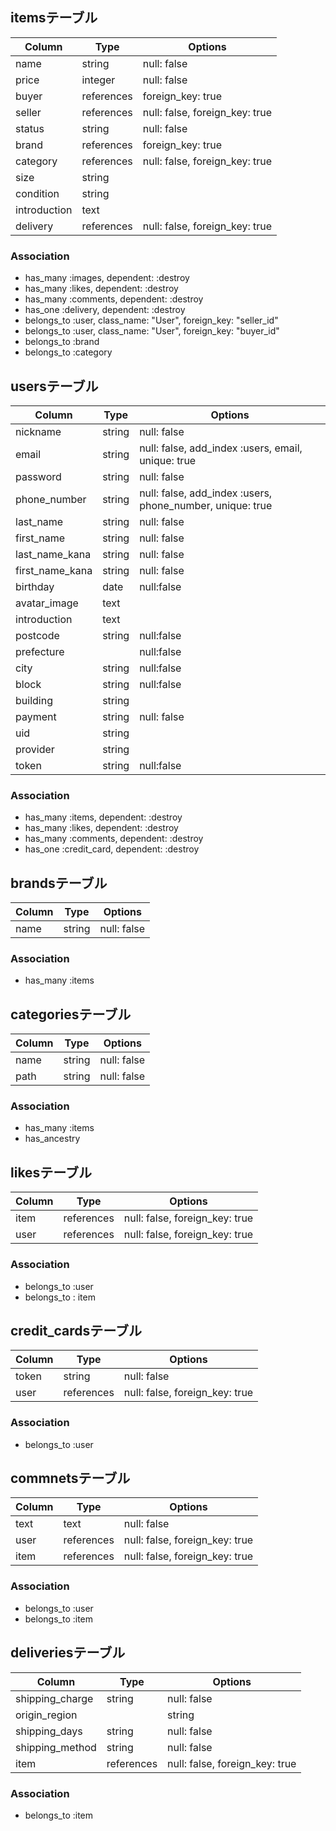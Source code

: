 ## itemsテーブル

|Column|Type|Options|
|------|----|-------|
|name|string|null: false|
|price|integer|null: false|
|buyer|references|foreign_key: true|
|seller|references|null: false, foreign_key: true|
|status|string|null: false|
|brand|references|foreign_key: true|
|category|references|null: false, foreign_key: true|
|size|string|
|condition|string|
|introduction|text|
|delivery|references|null: false, foreign_key: true|

### Association
- has_many :images, dependent: :destroy
- has_many :likes, dependent: :destroy
- has_many :comments, dependent: :destroy
- has_one :delivery, dependent: :destroy
- belongs_to :user, class_name: "User", foreign_key: "seller_id"
- belongs_to :user, class_name: "User", foreign_key: "buyer_id"
- belongs_to :brand
- belongs_to :category



## usersテーブル

|Column|Type|Options|
|------|----|-------|
|nickname|string|null: false|
|email|string|null: false, add_index :users, email, unique: true|
|password|string|null: false|
|phone_number|string|null: false, add_index :users, phone_number, unique: true|
|last_name|string|null: false|
|first_name|string|null: false|
|last_name_kana|string|null: false|
|first_name_kana|string|null: false|
|birthday|date|null:false|
|avatar_image|text|
|introduction|text|
|postcode|string|null:false|
|prefecture||null:false|
|city|string|null:false|
|block|string|null:false|
|building|string|
|payment|string|null: false|
|uid|string|
|provider|string|
|token|string|null:false|


### Association
- has_many :items, dependent: :destroy
- has_many :likes, dependent: :destroy
- has_many :comments, dependent: :destroy
- has_one :credit_card, dependent: :destroy




## brandsテーブル

|Column|Type|Options|
|------|----|-------|
|name|string|null: false|

### Association
- has_many :items



## categoriesテーブル

|Column|Type|Options|
|------|----|-------|
|name|string|null: false|
|path|string|null: false|

### Association
- has_many :items
- has_ancestry




## likesテーブル

|Column|Type|Options|
|------|----|-------|
|item|references|null: false, foreign_key: true|
|user|references|null: false, foreign_key: true|

### Association
- belongs_to :user
- belongs_to : item



## credit_cardsテーブル
|Column|Type|Options|
|------|----|-------|
|token|string|null: false|
|user|references|null: false, foreign_key: true|


### Association
- belongs_to :user



## commnetsテーブル
|Column|Type|Options|
|------|----|-------|
|text|text|null: false|
|user|references|null: false, foreign_key: true|
|item|references|null: false, foreign_key: true|


### Association
- belongs_to :user
- belongs_to :item



## deliveriesテーブル
|Column|Type|Options|
|------|----|-------|
|shipping_charge|string|null: false|
|origin_region||string|null: false|
|shipping_days|string|null: false|
|shipping_method|string|null: false|
|item|references|null: false, foreign_key: true|


### Association
- belongs_to :item
